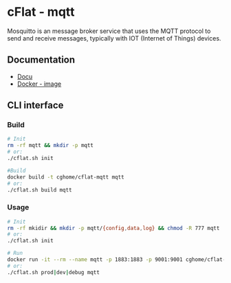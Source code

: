 # cFlat - mqtt

Mosquitto is an message broker service that uses the MQTT protocol to send and receive messages, typically with IOT (Internet of Things) devices.

## Documentation

- [Docu](https://mosquitto.org/)
- [Docker - image](https://github.com/fstehle/docker-rpi-mosquitto)

## CLI interface

### Build

```sh
# Init
rm -rf mqtt && mkdir -p mqtt
# or:
./cflat.sh init

#Build
docker build -t cghome/cflat-mqtt mqtt
# or:
./cflat.sh build mqtt
```

### Usage

```sh
# Init
rm -rf mkidir && mkdir -p mqtt/{config,data,log} && chmod -R 777 mqtt
# or:
./cflat.sh init

# Run
docker run -it --rm --name mqtt -p 1883:1883 -p 9001:9001 cghome/cflat-mqtt
# or:
./cflat.sh prod|dev|debug mqtt
```